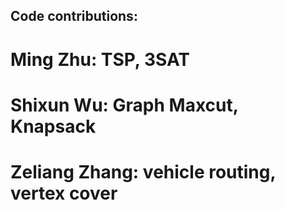 ## Code contributions:

# Ming Zhu: TSP, 3SAT

# Shixun Wu: Graph Maxcut, Knapsack

# Zeliang Zhang: vehicle routing, vertex cover 

